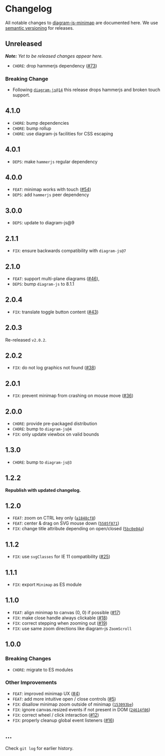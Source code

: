 # Changelog

All notable changes to [diagram-js-minimap](https://github.com/bpmn-io/diagram-js-minimap) are documented here. We use [semantic versioning](http://semver.org/) for releases.

## Unreleased

___Note:__ Yet to be released changes appear here._

* `CHORE`: drop hammerjs dependency ([#73](https://github.com/bpmn-io/diagram-js-minimap/issues/73))

### Breaking Change

* Following [`diagram-js@14`](https://github.com/bpmn-io/diagram-js/blob/develop/CHANGELOG.md#1400) this release drops hammerjs and broken touch support.

## 4.1.0

* `CHORE`: bump dependencies
* `CHORE`: bump rollup
* `CHORE`: use diagram-js facilities for CSS escaping

## 4.0.1

* `DEPS`: make `hammerjs` regular dependency

## 4.0.0

* `FEAT`: minimap works with touch ([#54](https://github.com/bpmn-io/diagram-js-minimap/pull/54))
* `DEPS`: add `hammerjs` peer dependency

## 3.0.0

* `DEPS`: update to diagram-js@9

## 2.1.1

* `FIX`: ensure backwards compatibility with `diagram-js@7`

## 2.1.0

* `FEAT`: support multi-plane diagrams ([#46](https://github.com/bpmn-io/diagram-js-minimap/pull/46)),
* `DEPS`: bump `diagram-js` to 8.1.1

## 2.0.4

* `FIX`: translate toggle button content ([#43](https://github.com/bpmn-io/diagram-js-minimap/issues/43))

## 2.0.3

Re-released `v2.0.2`.

## 2.0.2

* `FIX`: do not log graphics not found ([#38](https://github.com/bpmn-io/diagram-js-minimap/issues/38))

## 2.0.1

* `FIX`: prevent minimap from crashing on mouse move ([#36](https://github.com/bpmn-io/diagram-js-minimap/issues/36))

## 2.0.0

* `CHORE`: provide pre-packaged distribution
* `CHORE`: bump to `diagram-js@4`
* `FIX`: only update viewbox on valid bounds

## 1.3.0

* `CHORE`: bump to `diagram-js@3`

## 1.2.2

__Republish with updated changelog.__

## 1.2.0

* `FEAT`: zoom on CTRL key only ([`a1848cf8`](https://github.com/bpmn-io/diagram-js-minimap/commit/a1848cf880478a74fb799422780df10f7e6d7d8f))
* `FEAT`: center & drag on SVG mouse down ([`5585f871`](https://github.com/bpmn-io/diagram-js-minimap/commit/5585f871933f6ec39d964907d6ab1a33d176cf8f))
* `FIX`: change title attribute depending on open/closed ([`5bc0e04a`](https://github.com/bpmn-io/diagram-js-minimap/commit/5bc0e04aedefb46f867b734aa9a303db3ea6c0b7))

## 1.1.2

* `FIX`: use `svgClasses` for IE 11 compatibility ([#25](https://github.com/bpmn-io/diagram-js-minimap/issues/25))

## 1.1.1

* `FIX`: export `Minimap` as ES module

## 1.1.0

* `FEAT`: align minimap to canvas (0, 0) if possible ([#17](https://github.com/bpmn-io/diagram-js-minimap/issues/17))
* `FIX`: make close handle always clickable ([#18](https://github.com/bpmn-io/diagram-js-minimap/issues/18))
* `FIX`: correct stepping when zooming out ([#19](https://github.com/bpmn-io/diagram-js-minimap/issues/19))
* `FIX`: use same zoom directions like diagram-js `ZoomScroll`

## 1.0.0

### Breaking Changes

* `CHORE`: migrate to ES modules

### Other Improvements

* `FEAT`: improved minimap UX ([#4](https://github.com/bpmn-io/diagram-js-minimap/issues/4))
* `FEAT`: add more intuitive open / close controls ([#5](https://github.com/bpmn-io/diagram-js-minimap/issues/5))
* `FIX`: disallow minimap zoom outside of minimap ([`153093be`](https://github.com/bpmn-io/diagram-js-minimap/commit/153093be7f9b3999d2b2653613db427aecb83687))
* `FIX`: ignore canvas.resized events if not present in DOM ([`24614f86`](https://github.com/bpmn-io/diagram-js-minimap/commit/24614f86856a7e1b75950ffbb1a96d2d11541b5c))
* `FIX`: correct wheel / click interaction ([#12](https://github.com/bpmn-io/diagram-js-minimap/issues/12))
* `FIX`: properly cleanup global event listeners ([#16](https://github.com/bpmn-io/diagram-js-minimap/issues/16))

## ...

Check `git log` for earlier history.